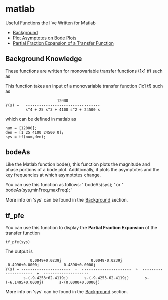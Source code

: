 # matlab

Useful Functions the I've Written for Matlab

  - [Background](#background-knowledge)
  - [Plot Asymptotes on Bode Plots](#bodeAs)
  - [Partial Fraction Expansion of a Transfer Function](#tf_pfe)
  


## Background Knowledge

These functions are written for monovariable transfer functions (1x1 tf) such as

This function takes an input of a monovariable transfer function (1x1 tf) such as

```
                       12000
Y(s) =   ---------------------------------
         s^4 + 25 s^3 + 4100 s^2 + 24500 s
```

which can be defined in matlab as

```
num = [12000];
den = [1 25 4100 24500 0];
sys = tf(num,den);
```



## bodeAs

Like the Matlab function bode(), this function plots the magnitude and phase portions of a bode plot.
Additionally, it plots the asymptotes and the key frequencies at which asymptotes change.

You can use this function as follows:
'
bodeAs(sys);
'
or
'
bodeAs(sys,minFreq,maxFreq);
'

More info on 'sys' can be found in the [Background](#background-knowledge) section.



## tf_pfe

You can use this function to display the **Partial Fraction Expansion** of the transfer function

`
tf_pfe(sys)
`

The output is 

```
           0.0049+0.0239j             0.0049-0.0239j            -0.4996+0.0000j           0.4898+0.0000j   
Y(s) = ----------------------  +  ----------------------  +  ---------------------  +  --------------------
        s-(-9.4253+62.4119j)       s-(-9.4253-62.4119j)       s-(-6.1495+0.0000j)       s-(0.0000+0.0000j) 
```

More info on 'sys' can be found in the [Background](#background-knowledge) section.

